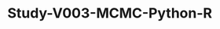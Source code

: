 # Study-V003-MCMC-Python-R





























































































